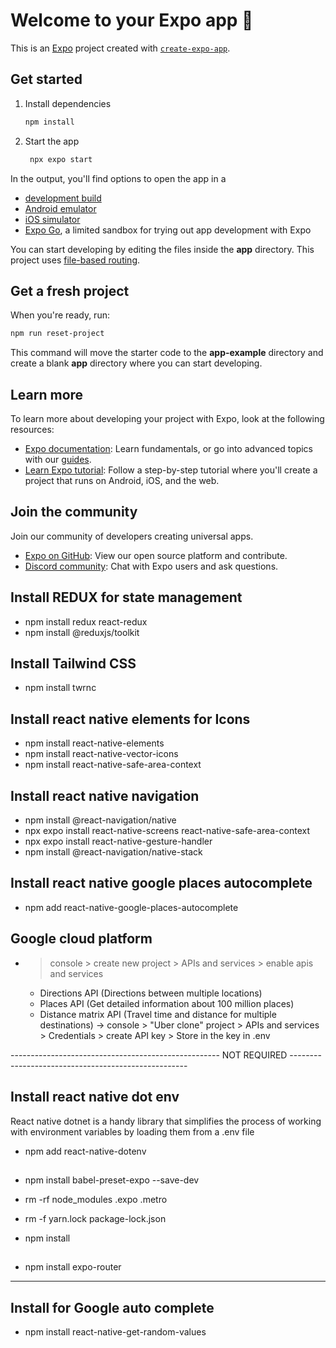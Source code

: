 
# Welcome to your Expo app 👋

This is an [Expo](https://expo.dev) project created with [`create-expo-app`](https://www.npmjs.com/package/create-expo-app).

## Get started

1. Install dependencies

   ```bash
   npm install
   ```

2. Start the app

   ```bash
    npx expo start
   ```

In the output, you'll find options to open the app in a

- [development build](https://docs.expo.dev/develop/development-builds/introduction/)
- [Android emulator](https://docs.expo.dev/workflow/android-studio-emulator/)
- [iOS simulator](https://docs.expo.dev/workflow/ios-simulator/)
- [Expo Go](https://expo.dev/go), a limited sandbox for trying out app development with Expo

You can start developing by editing the files inside the **app** directory. This project uses [file-based routing](https://docs.expo.dev/router/introduction).

## Get a fresh project

When you're ready, run:

```bash
npm run reset-project
```

This command will move the starter code to the **app-example** directory and create a blank **app** directory where you can start developing.

## Learn more

To learn more about developing your project with Expo, look at the following resources:

- [Expo documentation](https://docs.expo.dev/): Learn fundamentals, or go into advanced topics with our [guides](https://docs.expo.dev/guides).
- [Learn Expo tutorial](https://docs.expo.dev/tutorial/introduction/): Follow a step-by-step tutorial where you'll create a project that runs on Android, iOS, and the web.

## Join the community

Join our community of developers creating universal apps.

- [Expo on GitHub](https://github.com/expo/expo): View our open source platform and contribute.
- [Discord community](https://chat.expo.dev): Chat with Expo users and ask questions.

## Install REDUX for state management
- npm install redux react-redux
- npm install @reduxjs/toolkit

## Install Tailwind CSS
- npm install twrnc

## Install react native elements for Icons
- npm install react-native-elements
- npm install react-native-vector-icons
- npm install react-native-safe-area-context

## Install react native navigation
- npm install @react-navigation/native
- npx expo install react-native-screens react-native-safe-area-context
- npx expo install react-native-gesture-handler
- npm install @react-navigation/native-stack

## Install react native google places autocomplete
- npm add react-native-google-places-autocomplete

## Google cloud platform
- > console > create new project > APIs and services > enable apis and services
   - Directions API (Directions between multiple locations)
   - Places API (Get detailed information about 100 million places)
   - Distance matrix API (Travel time and distance for multiple destinations)
-> console > "Uber clone" project > APIs and services > Credentials > create API key > Store in the key in .env


---------------------------------------------------- NOT REQUIRED ----------------------------------------------------
## Install react native dot env
React native dotnet is a handy library that simplifies the process of working with environment variables by loading them from a .env file
- npm add react-native-dotenv

##
- npm install babel-preset-expo --save-dev

- rm -rf node_modules .expo .metro
- rm -f yarn.lock package-lock.json
- npm install

##
- npm install expo-router
-----------------------------------------------------------------------------------------------------------------------


## Install for Google auto complete
- npm install react-native-get-random-values
